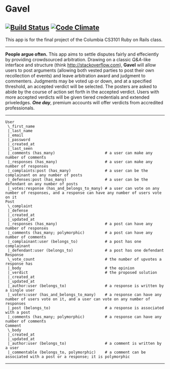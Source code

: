 Gavel
=====
[![Build Status](https://travis-ci.org/wfalkwallace/gavel.png?branch=master)](https://travis-ci.org/wfalkwallace/gavel)
[![Code Climate](https://codeclimate.com/github/wfalkwallace/gavel.png)](https://codeclimate.com/github/wfalkwallace/gavel)
---

This app is for the final project of the Columbia CS3101 Ruby on Rails class.

---

**People argue often.** This app aims to settle disputes fairly and effeciently by providing crowdsourced arbitration. Drawing on a classic _Q&A_-like interface and structure (think <http://stackoverflow.com>), **Gavel** will allow users to post arguments (allowing both vested parties to post their own recollection of events) and leave arbitration award and judgment to commenters. Judgments may be voted up or down, and at a specified threshold, an accepted verdict will be selected. The posters are asked to abide by the course of action set forth in the accepted verdict. Users with more accepted verdicts will be given tiered credentials and extended priveledges. ***One day***, premium accounts will offer verdicts from accredited professionals.

---

```
User
 \_first_name
 |_last_name
 |_email
 |_password
 |_created_at
 |_last_seen
 |_comments (has_many)                      # a user can make any number of comments
 |_responses (has_many)                     # a user can make any number of responses
 |_complaints:post (has_many)               # a user can be the complainant on any number of posts
 |_defenses:post (has_many)                 # a user can be the defendant on any number of posts
 |_votes:response (has_and_belongs_to_many) # a user can vote on any number of responses, and a response can have any number of users vote on it
Post
 \_complaint
 |_defense
 |_created_at
 |_updated_at
 |_responses (has_many)                     # a post can have any number of responses
 |_comments (has_many; polymorphic)         # a post can have any number of comments
 |_complainant:user (belongs_to)            # a post has one complainant
 |_defendant:user (belongs_to)              # a post has one defendant
Response
 \_vote_count                               # the number of upvotes a response has
 |_body                                     # the opinion
 |_verdict                                  # the proposed solution
 |_created_at
 |_updated_at
 |_author:user (belongs_to)                 # a response is written by a single user
 |_voters:user (has_and_belongs_to_many)    # a response can have any number of users vote on it, and a user can vote on any number of responses
 |_post (belongs_to)                        # a response is associated with a post
 |_comments (has_many; polymorphic)         # a response can have any number of comments
Comment
 \_body
 |_created_at
 |_updated_at
 |_author:user (belongs_to)                 # a comment is written by a user
 |_commentable (belongs_to, polymorphic)    # a comment can be associated with a post or a response; it is polymorphic
```

---

